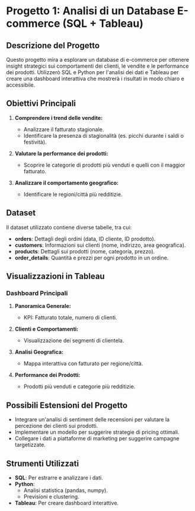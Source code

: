 # **Progetto 1: Analisi di un Database E-commerce (SQL + Tableau)**

## **Descrizione del Progetto**
Questo progetto mira a esplorare un database di e-commerce per ottenere insight strategici sui comportamenti dei clienti, le vendite e le performance dei prodotti. Utilizzerò SQL e Python per l'analisi dei dati e Tableau per creare una dashboard interattiva che mostrerà i risultati in modo chiaro e accessibile.

## **Obiettivi Principali**
1. **Comprendere i trend delle vendite:**
   - Analizzare il fatturato stagionale.
   - Identificare la presenza di stagionalità (es. picchi durante i saldi o festività).

2. **Valutare la performance dei prodotti:**
   - Scoprire le categorie di prodotti più venduti e quelli con il maggior fatturato.

3. **Analizzare il comportamento geografico:**
   - Identificare le regioni/città più redditizie.

## **Dataset**
Il dataset utilizzato contiene diverse tabelle, tra cui:
- **orders**: Dettagli degli ordini (data, ID cliente, ID prodotto).
- **customers**: Informazioni sui clienti (nome, indirizzo, area geografica).
- **products**: Dettagli sui prodotti (nome, categoria, prezzo).
- **order_details**: Quantità e prezzi per ogni prodotto in un ordine.

## **Visualizzazioni in Tableau**
### **Dashboard Principali**
1. **Panoramica Generale:**
   - KPI: Fatturato totale, numero di clienti.

2. **Clienti e Comportamenti:**
   - Visualizzazione dei segmenti di clientela.

3. **Analisi Geografica:**
   - Mappa interattiva con fatturato per regione/città.

4. **Performance dei Prodotti:**
   - Prodotti più venduti e categorie più redditizie.

## **Possibili Estensioni del Progetto**
- Integrare un'analisi di sentiment delle recensioni per valutare la percezione dei clienti sui prodotti.
- Implementare un modello per suggerire strategie di pricing ottimali.
- Collegare i dati a piattaforme di marketing per suggerire campagne targetizzate.

## **Strumenti Utilizzati**
- **SQL**: Per estrarre e analizzare i dati.
- **Python**:
  - Analisi statistica (pandas, numpy).
  - Previsioni e clustering.
- **Tableau**: Per creare dashboard interattive.
